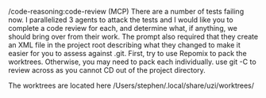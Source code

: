 /code-reasoning:code-review (MCP) There are a number of tests failing now. I parallelized 3 agents to attack the tests and I would like you to complete a code review for each, and determine what, if anything, we should bring over from their work. The prompt also required that they create an XML file in the project root describing what they changed to make it easier for you to assess against .git. First, try to use Repomix to pack the worktrees. Otherwise, you may need to pack each individually. use git -C to review across as you cannot CD out of the project directory.

The worktrees are located here /Users/stephen/.local/share/uzi/worktrees/
